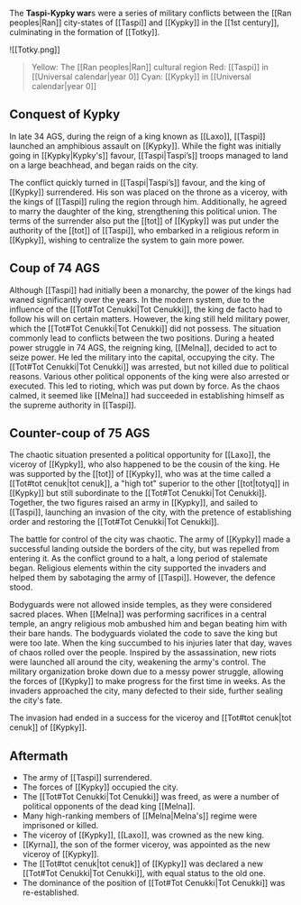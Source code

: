 The **Taspi-Kypky war**s were a series of military conflicts between the [[Ran peoples|Ran]] city-states of [[Taspi]] and [[Kypky]] in the [[1st century]], culminating in the formation of [[Totky]].

![[Totky.png]]
> Yellow: The [[Ran peoples|Ran]] cultural region
> Red: [[Taspi]] in [[Universal calendar|year 0]]
> Cyan: [[Kypky]] in [[Universal calendar|year 0]]

## Conquest of Kypky
In late 34 AGS, during the reign of a king known as [[Laxo]], [[Taspi]] launched an amphibious assault on [[Kypky]]. While the fight was initially going in [[Kypky|Kypky's]] favour, [[Taspi|Taspi’s]] troops managed to land on a large beachhead, and began raids on the city.

The conflict quickly turned in [[Taspi|Taspi’s]] favour, and the king of [[Kypky]] surrendered. His son was placed on the throne as a viceroy, with the kings of [[Taspi]] ruling the region through him. Additionally, he agreed to marry the daughter of the king, strengthening this political union. The terms of the surrender also put the [[tot]] of [[Kypky]] was put under the authority of the [[tot]] of [[Taspi]], who embarked in a religious reform in [[Kypky]], wishing to centralize the system to gain more power.
## Coup of 74 AGS
Although [[Taspi]] had initially been a monarchy, the power of the kings had waned significantly over the years. In the modern system, due to the influence of the [[Tot#Tot Cenukki|Tot Cenukki]], the king de facto had to follow his will on certain matters. However, the king still held military power, which the [[Tot#Tot Cenukki|Tot Cenukki]] did not possess. The situation commonly lead to conflicts between the two positions. During a heated power struggle in 74 AGS, the reigning king, [[Melna]], decided to act to seize power. He led the military into the capital, occupying the city. The [[Tot#Tot Cenukki|Tot Cenukki]] was arrested, but not killed due to political reasons. Various other political opponents of the king were also arrested or executed. This led to rioting, which was put down by force. As the chaos calmed, it seemed like [[Melna]] had succeeded in establishing himself as the supreme authority in [[Taspi]].
## Counter-coup of 75 AGS
The chaotic situation presented a political opportunity for [[Laxo]], the viceroy of [[Kypky]], who also happened to be the cousin of the king. He was supported by the [[tot]] of [[Kypky]], who was at the time called a [[Tot#tot cenuk|tot cenuk]], a "high tot" superior to the other [[tot|totyq]] in [[Kypky]] but still subordinate to the [[Tot#Tot Cenukki|Tot Cenukki]]. Together, the two figures raised an army in [[Kypky]], and sailed to [[Taspi]], launching an invasion of the city, with the pretence of establishing order and restoring the [[Tot#Tot Cenukki|Tot Cenukki]].

The battle for control of the city was chaotic. The army of [[Kypky]] made a successful landing outside the borders of the city, but was repelled from entering it. As the conflict ground to a halt, a long period of stalemate began. Religious elements within the city supported the invaders and helped them by sabotaging the army of [[Taspi]]. However, the defence stood.

Bodyguards were not allowed inside temples, as they were considered sacred places. When [[Melna]] was performing sacrifices in a central temple, an angry religious mob ambushed him and began beating him with their bare hands. The bodyguards violated the code to save the king but were too late. When the king succumbed to his injuries later that day, waves of chaos rolled over the people. Inspired by the assassination, new riots were launched all around the city, weakening the army's control. The military organization broke down due to a messy power struggle, allowing the forces of [[Kypky]] to make progress for the first time in weeks. As the invaders approached the city, many defected to their side, further sealing the city's fate.

The invasion had ended in a success for the viceroy and [[Tot#tot cenuk|tot cenuk]] of [[Kypky]].
## Aftermath
- The army of [[Taspi]] surrendered.
- The forces of [[Kypky]] occupied the city.
- The [[Tot#Tot Cenukki|Tot Cenukki]] was freed, as were a number of political opponents of the dead king [[Melna]].
- Many high-ranking members of [[Melna|Melna's]] regime were imprisoned or killed.
- The viceroy of [[Kypky]], [[Laxo]], was crowned as the new king.
- [[Kyrna]], the son of the former viceroy, was appointed as the new viceroy of [[Kypky]].
- The [[Tot#tot cenuk|tot cenuk]] of [[Kypky]] was declared a new [[Tot#Tot Cenukki|Tot Cenukki]], with equal status to the old one.
- The dominance of the position of [[Tot#Tot Cenukki|Tot Cenukki]] was re-established.